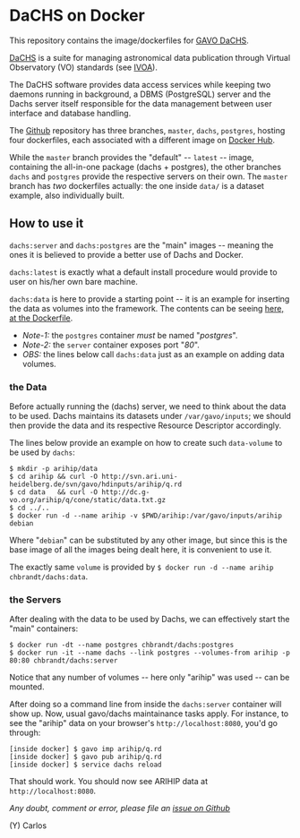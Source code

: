 # DaCHS on Docker

This repository contains the image/dockerfiles for [GAVO DaCHS](http://docs.g-vo.org/DaCHS/).

[DaCHS][1] is a suite for managing astronomical data publication through Virtual Observatory (VO) 
standards (see [IVOA][2]).

[1]: http://dachs-doc.readthedocs.io
[2]: http://www.ivoa.net

The DaCHS software provides data access services while keeping two daemons running in background, 
a DBMS (PostgreSQL) server and the Dachs server itself responsible for the data management 
between user interface and database handling.

The [Github][3] repository has three branches, `master`, `dachs`, `postgres`, hosting four 
dockerfiles, each associated with a different image on [Docker Hub][4].

[3]: https://github.com/chbrandt/docker-dachs
[4]: https://hub.docker.com/r/chbrandt/dachs/

While the `master` branch provides the "default" -- `latest` -- image, containing the all-in-one 
package (dachs + postgres), the other branches `dachs` and `postgres` provide the respective 
servers on their own.
The `master` branch has _two_ dockerfiles actually: the one inside `data/` is a dataset example, 
also individually built.

## How to use it

`dachs:server` and `dachs:postgres` are the "main" images -- meaning the ones it is believed to 
provide a better use of Dachs and Docker.

`dachs:latest` is exactly what a default install procedure would provide to user on his/her own 
bare machine.

`dachs:data` is here to provide a starting point -- it is an example for inserting the data 
as volumes into the framework. The contents can be seeing [here, at the Dockerfile][5].

[5]: https://github.com/chbrandt/docker-dachs/tree/master/dockerfile/data

* *Note-1:* the `postgres` container _must_ be named "*postgres*".
* *Note-2:* the `server` container exposes port "*80*".
* *OBS:* the lines below call `dachs:data` just as an example on adding data volumes.

### the Data

Before actually running the (dachs) server, we need to think about the data to be used.
Dachs maintains its datasets under `/var/gavo/inputs`; we should then provide the data and
its respective Resource Descriptor accordingly.

The lines below provide an example on how to create such `data-volume` to be used by `dachs`:
```
$ mkdir -p arihip/data
$ cd arihip && curl -O http://svn.ari.uni-heidelberg.de/svn/gavo/hdinputs/arihip/q.rd
$ cd data   && curl -O http://dc.g-vo.org/arihip/q/cone/static/data.txt.gz
$ cd ../..
$ docker run -d --name arihip -v $PWD/arihip:/var/gavo/inputs/arihip debian
```
Where "`debian`" can be substituted by any other image, but since this is the base
image of all the images being dealt here, it is convenient to use it.

The exactly same `volume` is provided by `$ docker run -d --name arihip chbrandt/dachs:data`.

### the Servers
After dealing with the data to be used by Dachs, we can effectively start the "main" containers:
```
$ docker run -dt --name postgres chbrandt/dachs:postgres
$ docker run -it --name dachs --link postgres --volumes-from arihip -p 80:80 chbrandt/dachs:server
```
Notice that any number of volumes -- here only "arihip" was used -- can be mounted.

After doing so a command line from inside the `dachs:server` container will show up.
Now, usual gavo/dachs maintainance tasks apply.
For instance, to see the "arihip" data on your browser's `http://localhost:8080`, you'd go through:
```
[inside docker] $ gavo imp arihip/q.rd
[inside docker] $ gavo pub arihip/q.rd
[inside docker] $ service dachs reload
```

That should work. You should now see ARIHIP data at `http://localhost:8080`.

_Any doubt, comment or error, please file an [issue on Github](https://github.com/chbrandt/docker-dachs/issues)_

(Y)
Carlos
